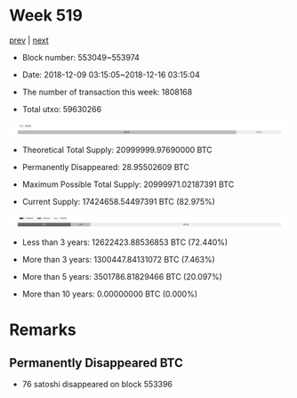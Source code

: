 # Week 519

[prev](week0518.md) | [next](week0520.md)

- Block number: 553049~553974

- Date: 2018-12-09 03:15:05~2018-12-16 03:15:04

- The number of transaction this week: 1808168

- Total utxo: 59630266

![](../images/mined_week0519.png)

- Theoretical Total Supply: 20999999.97690000 BTC

- Permanently Disappeared: 28.95502609 BTC

- Maximum Possible Total Supply: 20999971.02187391 BTC

- Current Supply: 17424658.54497391 BTC (82.975%)

![](../images/year_week0519.png)


- Less than 3 years: 12622423.88536853 BTC (72.440%)

- More than 3 years: 1300447.84131072 BTC (7.463%)

- More than 5 years: 3501786.81829466 BTC (20.097%)

- More than 10 years: 0.00000000 BTC (0.000%)

# Remarks

## Permanently Disappeared BTC

- 76 satoshi disappeared on block 553396

